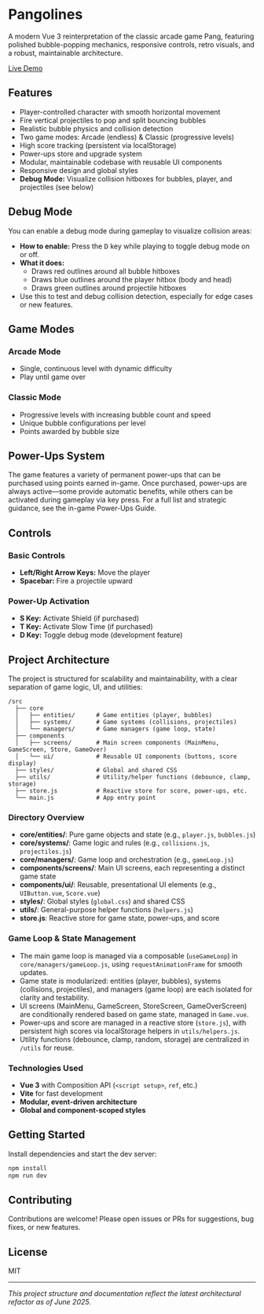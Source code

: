 # Pangolines

A modern Vue 3 reinterpretation of the classic arcade game Pang, featuring polished bubble-popping mechanics, responsive controls, retro visuals, and a robust, maintainable architecture.

[Live Demo](https://pangolines.vercel.app/)

## Features

- Player-controlled character with smooth horizontal movement
- Fire vertical projectiles to pop and split bouncing bubbles
- Realistic bubble physics and collision detection
- Two game modes: Arcade (endless) & Classic (progressive levels)
- High score tracking (persistent via localStorage)
- Power-ups store and upgrade system
- Modular, maintainable codebase with reusable UI components
- Responsive design and global styles
- **Debug Mode:** Visualize collision hitboxes for bubbles, player, and projectiles (see below)

## Debug Mode

You can enable a debug mode during gameplay to visualize collision areas:

- **How to enable:** Press the <kbd>D</kbd> key while playing to toggle debug mode on or off.
- **What it does:**
  - Draws red outlines around all bubble hitboxes
  - Draws blue outlines around the player hitbox (body and head)
  - Draws green outlines around projectile hitboxes
- Use this to test and debug collision detection, especially for edge cases or new features.

## Game Modes

### Arcade Mode
- Single, continuous level with dynamic difficulty
- Play until game over

### Classic Mode
- Progressive levels with increasing bubble count and speed
- Unique bubble configurations per level
- Points awarded by bubble size

## Power-Ups System

The game features a variety of permanent power-ups that can be purchased using points earned in-game. Once purchased, power-ups are always active—some provide automatic benefits, while others can be activated during gameplay via key press. For a full list and strategic guidance, see the in-game Power-Ups Guide.

## Controls

### Basic Controls
- **Left/Right Arrow Keys:** Move the player
- **Spacebar:** Fire a projectile upward

### Power-Up Activation
- **S Key:** Activate Shield (if purchased)
- **T Key:** Activate Slow Time (if purchased)
- **D Key:** Toggle debug mode (development feature)

## Project Architecture

The project is structured for scalability and maintainability, with a clear separation of game logic, UI, and utilities:

```
/src
  ├── core
  │   ├── entities/      # Game entities (player, bubbles)
  │   ├── systems/       # Game systems (collisions, projectiles)
  │   └── managers/      # Game managers (game loop, state)
  ├── components
  │   ├── screens/       # Main screen components (MainMenu, GameScreen, Store, GameOver)
  │   └── ui/            # Reusable UI components (buttons, score display)
  ├── styles/            # Global and shared CSS
  ├── utils/             # Utility/helper functions (debounce, clamp, storage)
  ├── store.js           # Reactive store for score, power-ups, etc.
  └── main.js            # App entry point
```

### Directory Overview
- **core/entities/**: Pure game objects and state (e.g., `player.js`, `bubbles.js`)
- **core/systems/**: Game logic and rules (e.g., `collisions.js`, `projectiles.js`)
- **core/managers/**: Game loop and orchestration (e.g., `gameLoop.js`)
- **components/screens/**: Main UI screens, each representing a distinct game state
- **components/ui/**: Reusable, presentational UI elements (e.g., `UIButton.vue`, `Score.vue`)
- **styles/**: Global styles (`global.css`) and shared CSS
- **utils/**: General-purpose helper functions (`helpers.js`)
- **store.js**: Reactive store for game state, power-ups, and score

### Game Loop & State Management
- The main game loop is managed via a composable (`useGameLoop`) in `core/managers/gameLoop.js`, using `requestAnimationFrame` for smooth updates.
- Game state is modularized: entities (player, bubbles), systems (collisions, projectiles), and managers (game loop) are each isolated for clarity and testability.
- UI screens (MainMenu, GameScreen, StoreScreen, GameOverScreen) are conditionally rendered based on game state, managed in `Game.vue`.
- Power-ups and score are managed in a reactive store (`store.js`), with persistent high scores via localStorage helpers in `utils/helpers.js`.
- Utility functions (debounce, clamp, random, storage) are centralized in `/utils` for reuse.

### Technologies Used
- **Vue 3** with Composition API (`<script setup>`, `ref`, etc.)
- **Vite** for fast development
- **Modular, event-driven architecture**
- **Global and component-scoped styles**

## Getting Started

Install dependencies and start the dev server:

```bash
npm install
npm run dev
```

## Contributing

Contributions are welcome! Please open issues or PRs for suggestions, bug fixes, or new features.

## License

MIT

---

*This project structure and documentation reflect the latest architectural refactor as of June 2025.*
